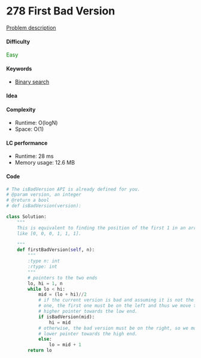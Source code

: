278 First Bad Version
=======================
[Problem description](https://leetcode.com/problems/first-bad-version/)

#### Difficulty
<span style="color:green">Easy</span>

#### Keywords
- [Binary search](../categories/binary_search.md)

#### Idea

#### Complexity
- Runtime: O(logN)
- Space: O(1)
  
#### LC performance
- Runtime: 28 ms
- Memory usage: 12.6 MB

#### Code
```python
# The isBadVersion API is already defined for you.
# @param version, an integer
# @return a bool
# def isBadVersion(version):

class Solution:
    """
    This is equivalent to finding the position of the first 1 in an array looks 
    like [0, 0, 0, 1, 1, 1]. 

    """
    def firstBadVersion(self, n):
        """
        :type n: int
        :rtype: int
        """
        # pointers to the two ends
        lo, hi = 1, n
        while lo < hi:
            mid = (lo + hi)//2
            # if the current version is bad and assuming it is not the first 
            # one, the first one must be on the left and thus we move the 
            # higher pointer towards the low end. 
            if isBadVersion(mid):
                hi = mid
            # otherwise, the bad version must be on the right, so we move the 
            # lower pointer towards the high end. 
            else:
                lo = mid + 1
        return lo
```